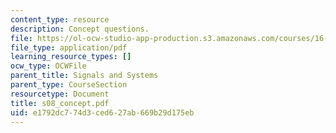 ```yaml
---
content_type: resource
description: Concept questions.
file: https://ol-ocw-studio-app-production.s3.amazonaws.com/courses/16-01-unified-engineering-i-ii-iii-iv-fall-2005-spring-2006/e1792dc774d3ced627ab669b29d175eb_s08_concept.pdf
file_type: application/pdf
learning_resource_types: []
ocw_type: OCWFile
parent_title: Signals and Systems
parent_type: CourseSection
resourcetype: Document
title: s08_concept.pdf
uid: e1792dc7-74d3-ced6-27ab-669b29d175eb
---
```

